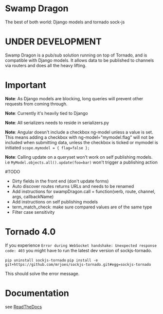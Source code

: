 Swamp Dragon
============

The best of both world: Django models and tornado sock-js

# UNDER DEVELOPMENT

Swamp Dragon is a pub/sub solution running on top of Tornado, and is compatible with Django models.
It allows data to be published to channels via routers and does all the heavy lifting.


# Important
**Note**: As Django models are blocking, long queries will prevent other requests from coming through.

**Note**: Currently it's heavily tied to Django

**Note**: All serializers needs to reside in serializers.py

**Note**: Angular doesn't include a checkbox ng-model unless a value is set.
This means adding a checkbox with ng-model="mymodel.flag" will not be included when submitting data,
unless the checkbox is ticked or mymodel is initiated ```scope.mymodel = { flag=false };```

**Note**: Calling update on a queryset won't work on self publishing models.
i.e ```MyModel.objects.all().update(foo=bar)``` won't trigger a publishing action


#TODO
*  Dirty fields in the front end (don't update forms)
*  Auto discover routes returns URLs and needs to be renamed
*  Add instructions for swampDragon.call = function(verb, route, channel, args, callbackName)
*  Add instructions on self publishing models
*  term_match_check: make sure compared values are of the same type
*  Filter case sensitivity


# Tornado 4.0
If you experience ```Error during WebSocket handshake: Unexpected response code: 403``` you might have to run 
the latest dev version of sockjs-tornado.

```pip uninstall sockjs-tornado```
```pip install -e git+https://github.com/mrjoes/sockjs-tornado.git#egg=sockjs-tornado```

This should solve the error message.


# Documentation

see [ReadTheDocs](http://swamp-dragon.readthedocs.org)
